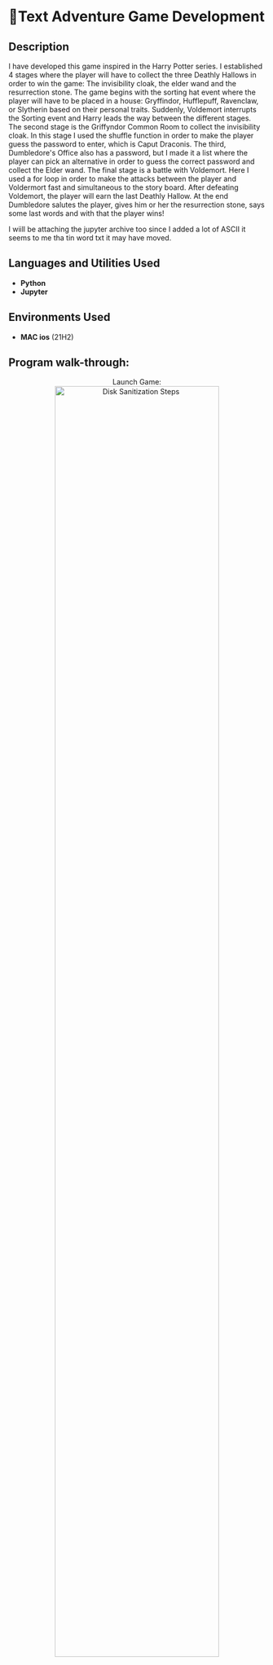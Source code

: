 <h1> 👾Text Adventure Game Development</h1>

<h2>Description</h2>
I have developed this game inspired in the Harry Potter series. I established 4 stages where the player will have to collect the three Deathly Hallows in order to win the game: The invisibility cloak, the elder wand and the resurrection stone. The game begins with the sorting hat event where the player will have to be placed in a house: Gryffindor, Hufflepuff, Ravenclaw, or Slytherin based on their personal traits. Suddenly, Voldemort interrupts the Sorting event and Harry leads the way between the different stages.
The second stage is the Griffyndor Common Room to collect the invisibility cloak. In this stage I used the shuffle function in order to make the player guess the password to enter, which is Caput Draconis.
The third, Dumbledore's Office also has a password, but I made it a list where the player can pick an alternative in order to guess the correct password and collect the Elder wand.
The final stage is a battle with Voldemort. Here I used a for loop in order to make the attacks between the player and Voldermort fast and simultaneous to the story board. After defeating Voldemort, the player will earn the last Deathly Hallow.
At the end Dumbledore salutes the player, gives him or her the resurrection stone, says some last words and with that the player wins!
 
I wiill be attaching the jupyter archive too since I added a lot of ASCII it seems to me tha tin word txt it may have moved.
<br />


<h2>Languages and Utilities Used</h2>

- <b>Python</b> 
- <b>Jupyter</b>

<h2>Environments Used </h2>

- <b>MAC ios</b> (21H2)

<h2>Program walk-through:</h2>

<p align="center">
Launch Game: <br/>
<img src="https://i.imgur.com/kZJupDz.png" height="80%" width="80%" alt="Disk Sanitization Steps"/>
<br />
<br />


